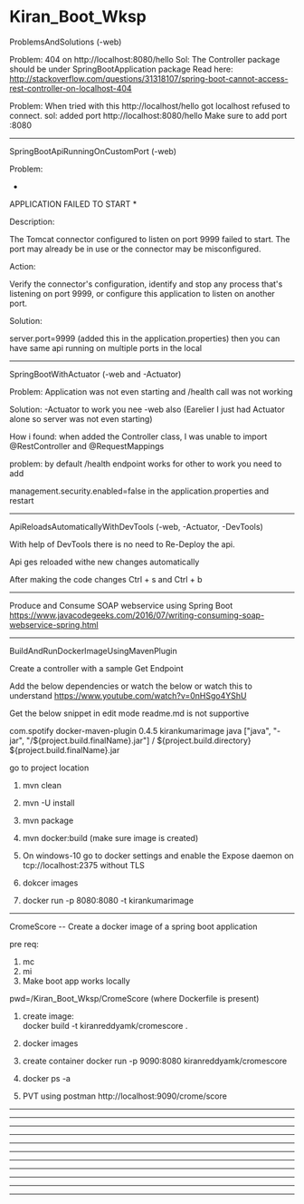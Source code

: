 # Kiran_Boot_Wksp

ProblemsAndSolutions   (-web)


Problem: 404 on http://localhost:8080/hello
Sol: The Controller package should be under SpringBootApplication package
Read here: http://stackoverflow.com/questions/31318107/spring-boot-cannot-access-rest-controller-on-localhost-404

Problem: When tried with this http://localhost/hello got localhost refused to connect.
sol: added port http://localhost:8080/hello
Make sure to add port :8080

**************************

SpringBootApiRunningOnCustomPort  (-web)

Problem:

*
APPLICATION FAILED TO START
*

Description:

The Tomcat connector configured to listen on port 9999 failed to start. The port may already be in use or the connector may be misconfigured.

Action:

Verify the connector's configuration, identify and stop any process that's listening on port 9999, or configure this application to listen on another port.


Solution:

server.port=9999  (added this in the application.properties) then you can have same api running on multiple ports in the local

**************************

SpringBootWithActuator (-web and -Actuator)

Problem: Application was not even starting and /health call was not working


Solution: -Actuator to work you nee -web also (Earelier I just had Actuator alone so server was not even starting)


How i found: when added the Controller class, I was unable to import @RestController and @RequestMappings 


problem: by default /health endpoint works for other to work you need to add


management.security.enabled=false in the application.properties and restart


**************************

ApiReloadsAutomaticallyWithDevTools  (-web, -Actuator, -DevTools)


With help of DevTools there is no need to Re-Deploy the api. 


Api ges reloaded withe new changes automatically


After making the code changes Ctrl + s and Ctrl + b


**************************

Produce and Consume SOAP webservice using Spring Boot
https://www.javacodegeeks.com/2016/07/writing-consuming-soap-webservice-spring.html

**************************
BuildAndRunDockerImageUsingMavenPlugin


Create a controller with a sample Get Endpoint


Add the below dependencies or watch the below or watch this to understand https://www.youtube.com/watch?v=0nHSgo4YShU  



Get the below snippet in edit mode readme.md is not supportive
   
   
<plugin>
    <groupId>com.spotify</groupId>
    <artifactId>docker-maven-plugin</artifactId>
    <version>0.4.5</version>
    <configuration>
        <imageName>kirankumarimage</imageName>
        <baseImage>java</baseImage>
        <entryPoint>["java", "-jar", "/${project.build.finalName}.jar"]</entryPoint>
        <!-- copy the service's jar file from target into the root directory 
            of the image -->
        <resources>
            <resource>
                <targetPath>/</targetPath>
                <directory>${project.build.directory}</directory>
                <include>${project.build.finalName}.jar</include>
            </resource>
        </resources>
    </configuration>
</plugin>





go to project location


1. mvn clean


2. mvn -U install


3. mvn package


4. mvn docker:build (make sure image is created)


5. On windows-10 go to docker settings and enable the Expose daemon on tcp://localhost:2375 without TLS


6. dokcer images


7. docker run -p 8080:8080 -t kirankumarimage

**************************
CromeScore -- Create a docker image of a spring boot application

pre req:
1. mc
2. mi
3. Make boot app works locally

pwd=/Kiran_Boot_Wksp/CromeScore (where Dockerfile is present)
1. create image:  
docker build -t kiranreddyamk/cromescore .

2. docker images

3. create container 
docker run -p 9090:8080 kiranreddyamk/cromescore 

4. docker ps -a

5. PVT using postman 
http://localhost:9090/crome/score

**************************


**************************


**************************


**************************


**************************

**************************


**************************


**************************


**************************


**************************


**************************

